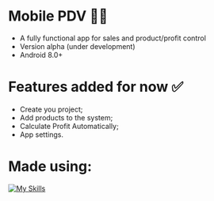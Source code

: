 # Mobile PDV 📱💲
- A fully functional app for sales and product/profit control
- Version alpha (under development)
- Android 8.0+

# Features added for now ✅
- Create you project;
- Add products to the system;
- Calculate Profit Automatically;
- App settings.

# Made using:
[![My Skills](https://skillicons.dev/icons?i=androidstudio,kotlin)](https://skillicons.dev)

